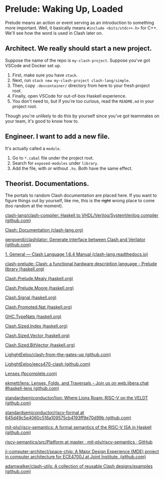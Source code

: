 # Prelude: Waking Up, Loaded

Prelude means an action or event serving as an introduction to something more important. Well, it basically means `#include <bits/stdc++.h>` for C++. We'll see how the word is used in Clash later on.

## Architect. We really should start a new project.

Suppose the name of the repo is `my-clash-project`. Suppose you've got VSCode and Docker set up.

1. First, make sure you have `stack`.
2. Next, run `stack new my-clash-project clash-lang/simple`.
3. Then, copy  `.devcontainer/` directory from here to your fresh project root.
4. Finally, open VSCode for out-of-box Haskell experience.
5. You don't need to, but if you're too curious, read the `README.md` in your project root.

Though you're unlikely to do this by yourself since you've got teammates on your team, it's good to know how to.

## Engineer. I want to add a new file.

It's actually called a `module`.

1. Go to `*.cabal` file under the project root.
2. Search for `exposed-modules` under `library`.
3. Add the file, with or without `.hs`. Both have the same effect.

## Theorist. Documentations.

The portals to random Clash documentation are placed here. If you want to figure things out by yourself, like me, this is the ~~right~~ wrong place to come (too random at the moment).

[clash-lang/clash-compiler: Haskell to VHDL/Verilog/SystemVerilog compiler (github.com)](https://github.com/clash-lang/clash-compiler)

[Clash: Documentation (clash-lang.org)](https://clash-lang.org/documentation/)

[gergoerdi/clashilator: Generate interface between Clash and Verilator (github.com)](https://github.com/gergoerdi/clashilator)

[1. General — Clash Language 1.6.4 Manual (clash-lang.readthedocs.io)](https://clash-lang.readthedocs.io/en/v1.6.4/general/index.html)

[clash-prelude: Clash: a functional hardware description language - Prelude library (haskell.org)](https://hackage.haskell.org/package/clash-prelude-1.6.4)

[Clash.Prelude.Mealy (haskell.org)](https://hackage.haskell.org/package/clash-prelude-1.6.4/docs/Clash-Prelude-Mealy.html)

[Clash.Prelude.Moore (haskell.org)](https://hackage.haskell.org/package/clash-prelude-1.6.4/docs/Clash-Prelude-Moore.html)

[Clash.Signal (haskell.org)](https://hackage.haskell.org/package/clash-prelude-1.6.4/docs/Clash-Signal.html#v:unsafeFromReset)

[Clash.Promoted.Nat (haskell.org)](https://hackage.haskell.org/package/clash-prelude-1.6.4/docs/Clash-Promoted-Nat.html#t:SNat)

[GHC.TypeNats (haskell.org)](https://hackage.haskell.org/package/base-4.14.3.0/docs/GHC-TypeNats.html#t:KnownNat)

[Clash.Sized.Index (haskell.org)](https://hackage.haskell.org/package/clash-prelude-1.6.4/docs/Clash-Sized-Index.html#t:Index)

[Clash.Sized.Vector (haskell.org)](https://hackage.haskell.org/package/clash-prelude-1.6.4/docs/Clash-Sized-Vector.html#g:10)

[Clash.Sized.BitVector (haskell.org)](https://hackage.haskell.org/package/clash-prelude-1.6.4/docs/Clash-Sized-BitVector.html#t:BitVector)

[LighghtEeloo/clash-from-the-gates-up (github.com)](https://github.com/LighghtEeloo/clash-from-the-gates-up)

[LighghtEeloo/eecs470-clash (github.com)](https://github.com/LighghtEeloo/eecs470-clash)

[Lenses (fpcomplete.com)](https://www.fpcomplete.com/haskell/tutorial/lens/)

[ekmett/lens: Lenses, Folds, and Traversals - Join us on web.libera.chat #haskell-lens (github.com)](https://github.com/ekmett/lens#lens-lenses-folds-and-traversals)

[standardsemiconductor/lion: Where Lions Roam: RISC-V on the VELDT (github.com)](https://github.com/standardsemiconductor/lion)

[standardsemiconductor/riscv-formal at 645d49c5e4060c516a109575cb4193ff9e70d99b (github.com)](https://github.com/standardsemiconductor/riscv-formal/tree/645d49c5e4060c516a109575cb4193ff9e70d99b)

[mit-plv/riscv-semantics: A formal semantics of the RISC-V ISA in Haskell (github.com)](https://github.com/mit-plv/riscv-semantics/tree/master)

[riscv-semantics/src/Platform at master · mit-plv/riscv-semantics · GitHub](https://github.com/mit-plv/riscv-semantics/tree/master/src/Platform)

[ji-computer-architect/space-chip: A Major Design Experience (MDE) project in computer architecture for ECE4700J at Joint Institute. (github.com)](https://github.com/ji-computer-architect/space-chip)

[adamwalker/clash-utils: A collection of reusable Clash designs/examples (github.com)](https://github.com/adamwalker/clash-utils/tree/master)

